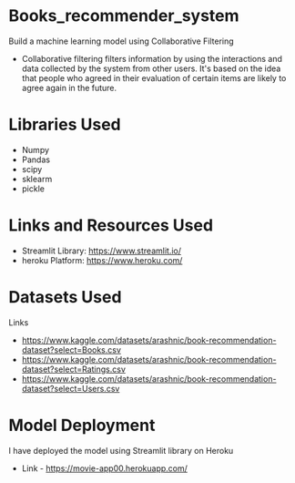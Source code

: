 # Books_recommender_system
Build a machine learning model using Collaborative Filtering 
- Collaborative filtering filters information by using the interactions and data collected by the system from other users. It's based on the idea that people who agreed in their evaluation of certain items are likely to agree again in the future.

# Libraries Used
- Numpy
- Pandas
- scipy
- sklearm
- pickle

# Links and Resources Used
- Streamlit Library: https://www.streamlit.io/
- heroku Platform: https://www.heroku.com/

# Datasets Used
Links 
- https://www.kaggle.com/datasets/arashnic/book-recommendation-dataset?select=Books.csv
- https://www.kaggle.com/datasets/arashnic/book-recommendation-dataset?select=Ratings.csv
- https://www.kaggle.com/datasets/arashnic/book-recommendation-dataset?select=Users.csv

# Model Deployment
I have deployed the model using Streamlit library on Heroku 
- Link - https://movie-app00.herokuapp.com/
